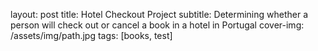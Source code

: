 layout: post
title: Hotel Checkout Project
subtitle: Determining whether a person will check out or cancel a book in a hotel in Portugal
cover-img: /assets/img/path.jpg
tags: [books, test]
